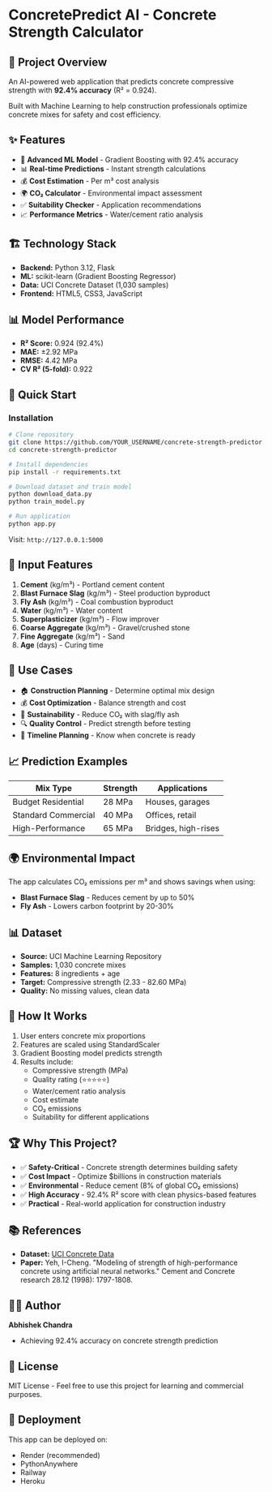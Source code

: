 # ConcretePredict AI - Concrete Strength Calculator

## 🎯 Project Overview

An AI-powered web application that predicts concrete compressive strength with **92.4% accuracy** (R² = 0.924).

Built with Machine Learning to help construction professionals optimize concrete mixes for safety and cost efficiency.

## ✨ Features

- 🤖 **Advanced ML Model** - Gradient Boosting with 92.4% accuracy
- 📊 **Real-time Predictions** - Instant strength calculations
- 💰 **Cost Estimation** - Per m³ cost analysis
- 🌍 **CO₂ Calculator** - Environmental impact assessment
- ✅ **Suitability Checker** - Application recommendations
- 📈 **Performance Metrics** - Water/cement ratio analysis

## 🏗️ Technology Stack

- **Backend:** Python 3.12, Flask
- **ML:** scikit-learn (Gradient Boosting Regressor)
- **Data:** UCI Concrete Dataset (1,030 samples)
- **Frontend:** HTML5, CSS3, JavaScript

## 📊 Model Performance

- **R² Score:** 0.924 (92.4%)
- **MAE:** ±2.92 MPa
- **RMSE:** 4.42 MPa
- **CV R² (5-fold):** 0.922

## 🚀 Quick Start

### Installation

```bash
# Clone repository
git clone https://github.com/YOUR_USERNAME/concrete-strength-predictor.git
cd concrete-strength-predictor

# Install dependencies
pip install -r requirements.txt

# Download dataset and train model
python download_data.py
python train_model.py

# Run application
python app.py
```

Visit: `http://127.0.0.1:5000`

## 📝 Input Features

1. **Cement** (kg/m³) - Portland cement content
2. **Blast Furnace Slag** (kg/m³) - Steel production byproduct
3. **Fly Ash** (kg/m³) - Coal combustion byproduct
4. **Water** (kg/m³) - Water content
5. **Superplasticizer** (kg/m³) - Flow improver
6. **Coarse Aggregate** (kg/m³) - Gravel/crushed stone
7. **Fine Aggregate** (kg/m³) - Sand
8. **Age** (days) - Curing time

## 🎯 Use Cases

- 🏠 **Construction Planning** - Determine optimal mix design
- 💰 **Cost Optimization** - Balance strength and cost
- 🌱 **Sustainability** - Reduce CO₂ with slag/fly ash
- 🔍 **Quality Control** - Predict strength before testing
- 📅 **Timeline Planning** - Know when concrete is ready

## 📈 Prediction Examples

| Mix Type | Strength | Applications |
|----------|----------|--------------|
| Budget Residential | 28 MPa | Houses, garages |
| Standard Commercial | 40 MPa | Offices, retail |
| High-Performance | 65 MPa | Bridges, high-rises |

## 🌍 Environmental Impact

The app calculates CO₂ emissions per m³ and shows savings when using:
- **Blast Furnace Slag** - Reduces cement by up to 50%
- **Fly Ash** - Lowers carbon footprint by 20-30%

## 📊 Dataset

- **Source:** UCI Machine Learning Repository
- **Samples:** 1,030 concrete mixes
- **Features:** 8 ingredients + age
- **Target:** Compressive strength (2.33 - 82.60 MPa)
- **Quality:** No missing values, clean data

## 🔮 How It Works

1. User enters concrete mix proportions
2. Features are scaled using StandardScaler
3. Gradient Boosting model predicts strength
4. Results include:
   - Compressive strength (MPa)
   - Quality rating (⭐⭐⭐⭐⭐)
   - Water/cement ratio analysis
   - Cost estimate
   - CO₂ emissions
   - Suitability for different applications

## 🏆 Why This Project?

- ✅ **Safety-Critical** - Concrete strength determines building safety
- ✅ **Cost Impact** - Optimize $billions in construction materials
- ✅ **Environmental** - Reduce cement (8% of global CO₂ emissions)
- ✅ **High Accuracy** - 92.4% R² score with clean physics-based features
- ✅ **Practical** - Real-world application for construction industry

## 📚 References

- **Dataset:** [UCI Concrete Data](https://archive.ics.uci.edu/ml/datasets/Concrete+Compressive+Strength)
- **Paper:** Yeh, I-Cheng. "Modeling of strength of high-performance concrete using artificial neural networks." Cement and Concrete research 28.12 (1998): 1797-1808.

## 👨‍💻 Author

**Abhishek Chandra**
- Achieving 92.4% accuracy on concrete strength prediction

## 📄 License

MIT License - Feel free to use this project for learning and commercial purposes.

## 🚀 Deployment

This app can be deployed on:
- Render (recommended)
- PythonAnywhere
- Railway
- Heroku


